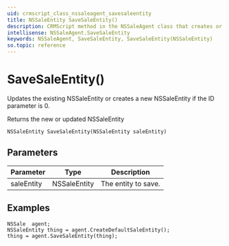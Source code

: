 ```yaml
---
uid: crmscript_class_nssaleagent_savesaleentity
title: NSSaleEntity SaveSaleEntity()
description: CRMScript method in the NSSaleAgent class that creates or updates an NSSaleEntity
intellisense: NSSaleAgent.SaveSaleEntity
keywords: NSSaleAgent, SaveSaleEntity, SaveSaleEntity(NSSaleEntity)
so.topic: reference
---
```


# SaveSaleEntity()

Updates the existing NSSaleEntity or creates a new NSSaleEntity if the ID parameter is 0.

Returns the new or updated NSSaleEntity

`NSSaleEntity SaveSaleEntity(NSSaleEntity saleEntity)`

## Parameters

| Parameter | Type | Description |
|---|---|---|
| saleEntity | NSSaleEntity | The entity to save. |

## Examples

```crmscript
NSSale  agent;
NSSaleEntity thing = agent.CreateDefaultSaleEntity();
thing = agent.SaveSaleEntity(thing);
```
